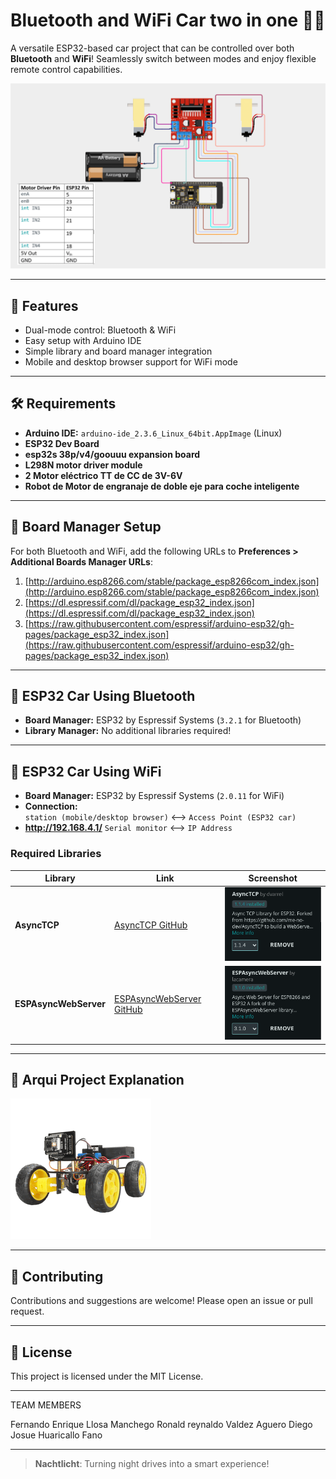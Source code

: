 # Bluetooth and WiFi Car two in one 🚗📶

A versatile ESP32-based car project that can be controlled over both **Bluetooth** and **WiFi**! Seamlessly switch between modes and enjoy flexible remote control capabilities.

<img src="requirements/diagram.png" alt="Project Diagram" width="900"/>

---

## 🚦 Features

- Dual-mode control: Bluetooth & WiFi
- Easy setup with Arduino IDE
- Simple library and board manager integration
- Mobile and desktop browser support for WiFi mode

---

## 🛠️ Requirements

- **Arduino IDE:** `arduino-ide_2.3.6_Linux_64bit.AppImage` (Linux)
- **ESP32 Dev Board**
- **esp32s 38p/v4/goouuu expansion board**
- **L298N motor driver module**
- **2 Motor eléctrico TT de CC de 3V-6V**
- **Robot de Motor de engranaje de doble eje para coche inteligente**
---

## 🔗 Board Manager Setup

For both Bluetooth and WiFi, add the following URLs to **Preferences > Additional Boards Manager URLs**:
1. [http://arduino.esp8266.com/stable/package_esp8266com_index.json](http://arduino.esp8266.com/stable/package_esp8266com_index.json)
2. [https://dl.espressif.com/dl/package_esp32_index.json](https://dl.espressif.com/dl/package_esp32_index.json)
3. [https://raw.githubusercontent.com/espressif/arduino-esp32/gh-pages/package_esp32_index.json](https://raw.githubusercontent.com/espressif/arduino-esp32/gh-pages/package_esp32_index.json)



---

## 🔵 ESP32 Car Using Bluetooth

- **Board Manager:** ESP32 by Espressif Systems (`3.2.1` for Bluetooth)
- **Library Manager:** No additional libraries required!

---

## 📶 ESP32 Car Using WiFi

- **Board Manager:** ESP32 by Espressif Systems (`2.0.11` for WiFi)
- **Connection:**  
  `station (mobile/desktop browser)` ⟷ `Access Point (ESP32 car)`
- **http://192.168.4.1/**
  `Serial monitor` ⟷ `IP Address`

### Required Libraries

| Library | Link | Screenshot |
|---------|------|------------|
| **AsyncTCP** | [AsyncTCP GitHub](https://github.com/dvarrel/AsyncTCP) | ![AsyncTCP](requirements/lib1.png) |
| **ESPAsyncWebServer** | [ESPAsyncWebServer GitHub](https://github.com/lacamera/ESPAsyncWebServer) | ![ESPAsyncWebServer](requirements/lib2.png) |

---

## 📂 Arqui Project Explanation
[![Watch the video](requirements/test.gif)](https://youtube.com/shorts/0pbo-uaF_oY?si=ZAzfZxhEgJUKdy2Z)

---

## 🤝 Contributing

Contributions and suggestions are welcome! Please open an issue or pull request.

---

## 📜 License

This project is licensed under the MIT License.

---

TEAM MEMBERS

Fernando Enrique Llosa Manchego
Ronald reynaldo Valdez Aguero
Diego Josue Huaricallo Fano

---

> **Nachtlicht**: Turning night drives into a smart experience!
